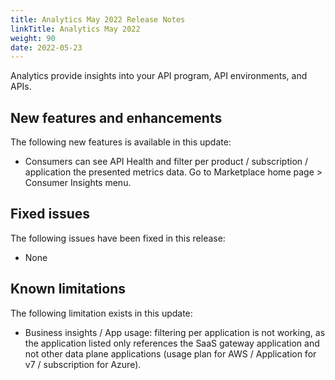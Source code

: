 ```yaml
---
title: Analytics May 2022 Release Notes
linkTitle: Analytics May 2022
weight: 90
date: 2022-05-23
---
```


Analytics provide insights into your API program, API environments, and APIs.

## New features and enhancements

The following new features is available in this update:

* Consumers can see API Health and filter per product / subscription / application the presented metrics data. Go to Marketplace home page > Consumer Insights menu.

## Fixed issues

The following issues have been fixed in this release:

* None

## Known limitations

The following limitation exists in this update:

* Business insights / App usage: filtering per application is not working, as the application listed only references the SaaS gateway application and not other data plane applications (usage plan for AWS / Application for v7 / subscription for Azure).
